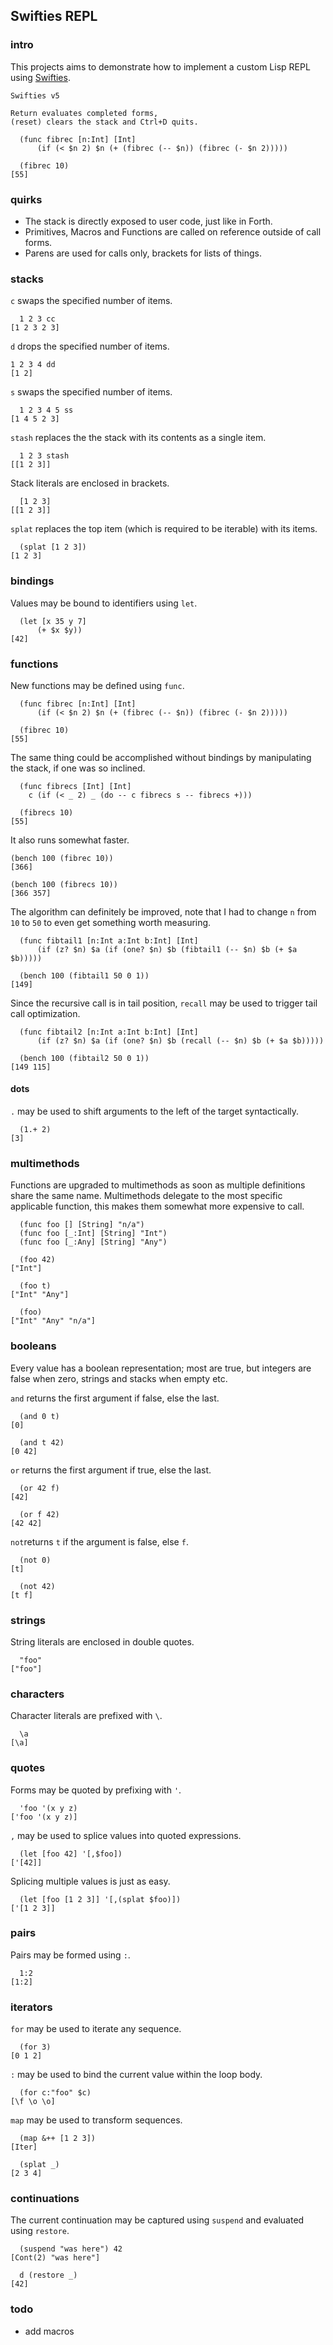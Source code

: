 ## Swifties REPL

### intro
This projects aims to demonstrate how to implement a custom Lisp REPL using [Swifties](https://github.com/codr7/swifties).

```
Swifties v5

Return evaluates completed forms,
(reset) clears the stack and Ctrl+D quits.

  (func fibrec [n:Int] [Int]
      (if (< $n 2) $n (+ (fibrec (-- $n)) (fibrec (- $n 2)))))

  (fibrec 10)
[55]
```

### quirks
- The stack is directly exposed to user code, just like in Forth.
- Primitives, Macros and Functions are called on reference outside of call forms.
- Parens are used for calls only, brackets for lists of things.

### stacks
`c` swaps the specified number of items.

```
  1 2 3 cc
[1 2 3 2 3]
```

`d` drops the specified number of items.

```
1 2 3 4 dd
[1 2]
```

`s` swaps the specified number of items.

```
  1 2 3 4 5 ss
[1 4 5 2 3]
```

`stash`  replaces the the stack with its contents as a single item.

```
  1 2 3 stash
[[1 2 3]]
```

Stack literals are enclosed in brackets.

```
  [1 2 3]
[[1 2 3]]
```

`splat`  replaces the top item (which is required to be iterable) with its items.

```
  (splat [1 2 3])
[1 2 3]
```

### bindings
Values may be bound to identifiers using `let`.

```
  (let [x 35 y 7]
      (+ $x $y))
[42]
```

### functions
New functions may be defined using `func`.

```
  (func fibrec [n:Int] [Int]
      (if (< $n 2) $n (+ (fibrec (-- $n)) (fibrec (- $n 2)))))

  (fibrec 10)
[55]
```

The same thing could be accomplished without bindings by manipulating the stack, if one was so inclined.

```
  (func fibrecs [Int] [Int]
    c (if (< _ 2) _ (do -- c fibrecs s -- fibrecs +)))

  (fibrecs 10)
[55]
```

It also runs somewhat faster.

```
(bench 100 (fibrec 10))
[366]

(bench 100 (fibrecs 10))
[366 357]
```

The algorithm can definitely be improved, note that I had to change `n` from `10` to `50` to even get something worth measuring.

```
  (func fibtail1 [n:Int a:Int b:Int] [Int]
      (if (z? $n) $a (if (one? $n) $b (fibtail1 (-- $n) $b (+ $a $b)))))

  (bench 100 (fibtail1 50 0 1))
[149]
```

Since the recursive call is in tail position, `recall` may be used to trigger tail call optimization.

```
  (func fibtail2 [n:Int a:Int b:Int] [Int]
      (if (z? $n) $a (if (one? $n) $b (recall (-- $n) $b (+ $a $b)))))

  (bench 100 (fibtail2 50 0 1))
[149 115]
```

#### dots
`.` may be used to shift arguments to the left of the target syntactically.

```
  (1.+ 2)
[3]
```

### multimethods
Functions are upgraded to multimethods as soon as multiple definitions share the same name.
Multimethods delegate to the most specific applicable function, this makes them somewhat more expensive to call.

```
  (func foo [] [String] "n/a")
  (func foo [_:Int] [String] "Int")
  (func foo [_:Any] [String] "Any")

  (foo 42)
["Int"]

  (foo t)
["Int" "Any"]

  (foo)
["Int" "Any" "n/a"]
```

### booleans
Every value has a boolean representation; most are true, but integers are false when zero, strings and stacks when empty etc. 

`and` returns the first argument if false, else the last.

```
  (and 0 t)
[0]

  (and t 42)
[0 42]
```

`or` returns the first argument if true, else the last.

```
  (or 42 f)
[42]

  (or f 42)
[42 42]
```

`not`returns `t` if the argument is false, else `f`.

```
  (not 0)
[t]

  (not 42)
[t f]
```

### strings
String literals are enclosed in double quotes.

```
  "foo"
["foo"]
```

### characters
Character literals are prefixed with `\`.

```
  \a
[\a]
```

### quotes
Forms may be quoted by prefixing with `'`.

```
  'foo '(x y z)  
['foo '(x y z)]
```
`,` may be used to splice values into quoted expressions.

```
  (let [foo 42] '[,$foo])
['[42]]
```
Splicing multiple values is just as easy.

```
  (let [foo [1 2 3]] '[,(splat $foo)])
['[1 2 3]]
```

### pairs
Pairs may be formed using `:`.

```
  1:2
[1:2]
```

### iterators
`for` may be used to iterate any sequence.

```
  (for 3)
[0 1 2]
```

`:` may be used to bind the current value within the loop body.

```
  (for c:"foo" $c)
[\f \o \o]
```

`map` may be used to transform sequences.

```
  (map &++ [1 2 3])
[Iter]

  (splat _)
[2 3 4]
```

### continuations
The current continuation may be captured using `suspend` and evaluated using `restore`.

```
  (suspend "was here") 42
[Cont(2) "was here"]

  d (restore _)
[42]
```

### todo
- add macros
